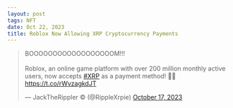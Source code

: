 ```yaml
---
layout: post
tags: NFT
date: Oct 22, 2023
title: Roblox Now Allowing XRP Cryptocurrency Payments
---
```


<blockquote class="twitter-tweet"><p lang="en" dir="ltr">BOOOOOOOOOOOOOOOOOOM!!!<br><br>Roblox, an online game platform with over 200 million monthly active users, now accepts <a href="https://twitter.com/hashtag/XRP?src=hash&amp;ref_src=twsrc%5Etfw">#XRP</a> as a payment method! 👀🔥<a href="https://t.co/rWvzagkdJT">https://t.co/rWvzagkdJT</a></p>&mdash; JackTheRippler ©️ (@RippleXrpie) <a href="https://twitter.com/RippleXrpie/status/1714304207858151593?ref_src=twsrc%5Etfw">October 17, 2023</a></blockquote> <script async src="https://platform.twitter.com/widgets.js" charset="utf-8"></script>
